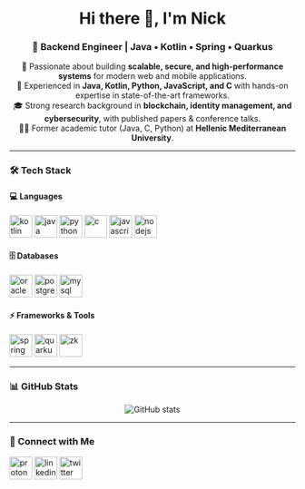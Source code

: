<h1 align="center">Hi there 👋, I'm Nick</h1>
<h3 align="center">🚀 Backend Engineer | Java • Kotlin • Spring • Quarkus</h3>

<p align="center">
🌟 Passionate about building <b>scalable, secure, and high-performance systems</b> for modern web and mobile applications.<br>
🔧 Experienced in <b>Java, Kotlin, Python, JavaScript, and C</b> with hands-on expertise in state-of-the-art frameworks.<br>
🎓 Strong research background in <b>blockchain, identity management, and cybersecurity</b>, with published papers & conference talks.<br>
👨‍🏫 Former academic tutor (Java, C, Python) at <b>Hellenic Mediterranean University</b>.<br>
</p>

---

### 🛠️ Tech Stack

#### 💻 Languages
<p align="left">
<a href="https://kotlinlang.org/" target="_blank"><img src="https://img.icons8.com/color/48/kotlin.png" alt="kotlin" width="40" height="40"/></a>
<a href="https://www.java.com/" target="_blank"><img src="https://img.icons8.com/color/48/java-coffee-cup-logo.png" alt="java" width="40" height="40"/></a>
<a href="https://www.python.org" target="_blank"><img src="https://img.icons8.com/color/48/python.png" alt="python" width="40" height="40"/></a>
<a href="https://www.cprogramming.com/" target="_blank"><img src="https://img.icons8.com/color/48/c-programming.png" alt="c" width="40" height="40"/></a>
<a href="https://www.javascript.com/" target="_blank"><img src="https://img.icons8.com/color/48/javascript.png" alt="javascript" width="40" height="40"/></a>
<a href="https://nodejs.org" target="_blank"><img src="https://img.icons8.com/color/48/nodejs.png" alt="nodejs" width="40" height="40"/></a>
</p>

#### 🗄️ Databases
<p align="left">
<a href="https://www.oracle.com/database/" target="_blank"><img src="https://img.icons8.com/color/48/oracle-logo.png" alt="oracle" width="40" height="40"/></a>
<a href="https://www.postgresql.org/" target="_blank"><img src="https://img.icons8.com/color/48/postgreesql.png" alt="postgresql" width="40" height="40"/></a>
<a href="https://www.mysql.com/" target="_blank"><img src="https://img.icons8.com/color/48/mysql-logo.png" alt="mysql" width="40" height="40"/></a>
</p>

#### ⚡ Frameworks & Tools
<p align="left">
<a href="https://spring.io/" target="_blank"><img src="https://img.icons8.com/color/48/spring-logo.png" alt="spring" width="40" height="40"/></a>
<a href="https://quarkus.io/" target="_blank"><img src="https://design.jboss.org/quarkus/logo/final/PNG/quarkus_icon_rgb_512px_default.png" alt="quarkus" width="40" height="40"/></a>
<a href="https://www.zkoss.org/" target="_blank"><img src="https://pbs.twimg.com/profile_images/1370461773/ZK_new_logo_400x400.png" alt="zk" width="40" height="40"/></a>
</p>

---

### 📊 GitHub Stats
<p align="center">
<img src="https://github-readme-stats.vercel.app/api?username=npapatheodorou&show_icons=true&theme=tokyonight" alt="GitHub stats" />
</p>

---

### 🤝 Connect with Me
<p align="left">
<a href="mailto:n.papatheodorou@pm.me"><a href="mailto:n.papatheodorou@pm.me"><img src="https://upload.wikimedia.org/wikipedia/commons/3/30/ProtonMail_logo.png" alt="protonmail" width="40" height="40"/></a>
<a href="https://linkedin.com/in/npapatheodorou" target="blank"><img src="https://img.icons8.com/color/48/linkedin.png" alt="linkedin" width="40" height="40"/></a>
<a href="https://twitter.com/n_papatheodorou" target="blank"><img src="https://img.icons8.com/color/48/twitterx--v1.png" alt="twitter" width="40" height="40"/></a>
</p>
